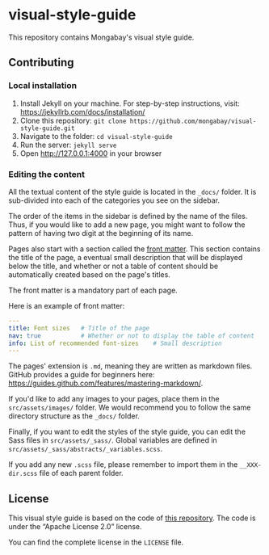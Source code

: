 # visual-style-guide

This repository contains Mongabay's visual style guide.

## Contributing

### Local installation

1. Install Jekyll on your machine. For step-by-step instructions, visit: https://jekyllrb.com/docs/installation/
2. Clone this repository: `git clone https://github.com/mongabay/visual-style-guide.git`
3. Navigate to the folder: `cd visual-style-guide`
4. Run the server: `jekyll serve`
5. Open http://127.0.0.1:4000 in your browser

### Editing the content

All the textual content of the style guide is located in the `_docs/` folder. It is sub-divided into each of the categories you see on the sidebar.

The order of the items in the sidebar is defined by the name of the files. Thus, if you would like to add a new page, you might want to follow the pattern of having two digit at the beginning of its name.

Pages also start with a section called the [front matter](https://jekyllrb.com/docs/front-matter/). This section contains the title of the page, a eventual small description that will be displayed below the title, and whether or not a table of content should be automatically created based on the page's titles.

The front matter is a mandatory part of each page.

Here is an example of front matter:
```yml
---
title: Font sizes 	# Title of the page
nav: true 			# Whether or not to display the table of content
info: List of recommended font-sizes	# Small description
---
```

The pages' extension is `.md`, meaning they are written as markdown files. GitHub provides a guide for beginners here: https://guides.github.com/features/mastering-markdown/.

If you'd like to add any images to your pages, place them in the `src/assets/images/` folder. We would recommend you to follow the same directory structure as the `_docs/` folder.

Finally, if you want to edit the styles of the style guide, you can edit the Sass files in `src/assets/_sass/`. Global variables are defined in `src/assets/_sass/abstracts/_variables.scss`.

If you add any new `.scss` file, please remember to import them in the `__XXX-dir.scss` file of each parent folder.

## License

This visual style guide is based on the code of [this repository](https://github.com/matthewelsom/jekyll-style-guide). The code is under the “Apache License 2.0” license.

You can find the complete license in the `LICENSE` file.
